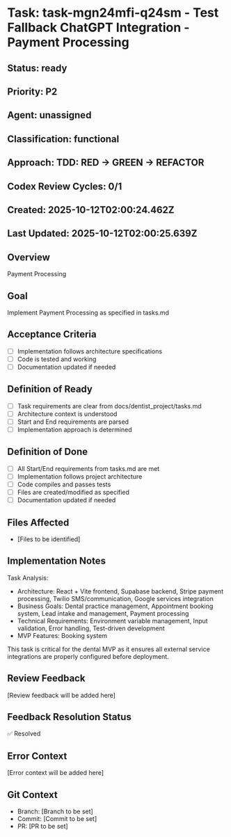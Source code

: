 # Task: task-mgn24mfi-q24sm - Test Fallback ChatGPT Integration - Payment Processing

## Status: ready

## Priority: P2

## Agent: unassigned

## Classification: functional

## Approach: TDD: RED → GREEN → REFACTOR

## Codex Review Cycles: 0/1

## Created: 2025-10-12T02:00:24.462Z
## Last Updated: 2025-10-12T02:00:25.639Z

## Overview
Payment Processing

## Goal
Implement Payment Processing as specified in tasks.md

## Acceptance Criteria
- [ ] Implementation follows architecture specifications
- [ ] Code is tested and working
- [ ] Documentation updated if needed

## Definition of Ready
- [ ] Task requirements are clear from docs/dentist_project/tasks.md
- [ ] Architecture context is understood
- [ ] Start and End requirements are parsed
- [ ] Implementation approach is determined

## Definition of Done
- [ ] All Start/End requirements from tasks.md are met
- [ ] Implementation follows project architecture
- [ ] Code compiles and passes tests
- [ ] Files are created/modified as specified
- [ ] Documentation updated if needed

## Files Affected
- [Files to be identified]

## Implementation Notes
Task Analysis:
- Architecture: React + Vite frontend, Supabase backend, Stripe payment processing, Twilio SMS/communication, Google services integration
- Business Goals: Dental practice management, Appointment booking system, Lead intake and management, Payment processing
- Technical Requirements: Environment variable management, Input validation, Error handling, Test-driven development
- MVP Features: Booking system

This task is critical for the dental MVP as it ensures all external service integrations are properly configured before deployment.

## Review Feedback
[Review feedback will be added here]

## Feedback Resolution Status
✅ Resolved

## Error Context
[Error context will be added here]

## Git Context
- Branch: [Branch to be set]
- Commit: [Commit to be set]
- PR: [PR to be set]
